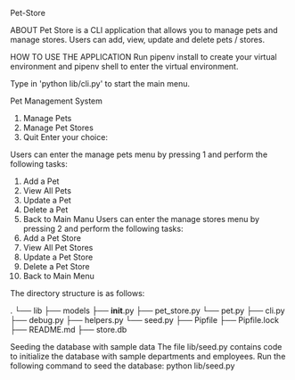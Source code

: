 Pet-Store

ABOUT Pet Store is a CLI application that allows you to manage pets and manage stores. Users can add, view, update and delete pets / stores.

HOW TO USE THE APPLICATION 
Run pipenv install to create your virtual environment and pipenv shell to enter the virtual environment.

Type in 'python lib/cli.py' to start the main menu.

Pet Management System
1. Manage Pets
2. Manage Pet Stores
3. Quit
Enter your choice:

Users can enter the manage pets menu by pressing 1 and perform the following tasks:
1. Add a Pet
2. View All Pets
3. Update a Pet
4. Delete a Pet
5. Back to Main Manu
Users can enter the manage stores menu by pressing 2 and perform the following tasks:
1. Add a Pet Store
2. View All Pet Stores
3. Update a Pet Store
4. Delete a Pet Store
5. Back to Main Menu

The directory structure is as follows:

.
└── lib
    ├── models
        ├── __init__.py
        ├── pet_store.py
        └── pet.py
    ├── cli.py
    ├── debug.py
    ├── helpers.py
    └── seed.py
├── Pipfile
├── Pipfile.lock
├── README.md
├── store.db

Seeding the database with sample data
The file lib/seed.py contains code to initialize the database with sample departments and employees. Run the following command to seed the database:
python lib/seed.py